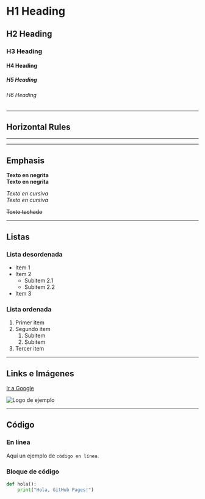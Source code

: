 # H1 Heading
## H2 Heading
### H3 Heading
#### H4 Heading
##### H5 Heading
###### H6 Heading

---

## Horizontal Rules
---
___

## Emphasis
**Texto en negrita**  
__Texto en negrita__  

*Texto en cursiva*  
_Texto en cursiva_  

~~Texto tachado~~

---

## Listas

### Lista desordenada
- Item 1
- Item 2
  - Subitem 2.1
  - Subitem 2.2
- Item 3

### Lista ordenada
1. Primer item
2. Segundo item
   1. Subitem
   2. Subitem
3. Tercer item

---

## Links e Imágenes
[Ir a Google](https://www.google.com)  

![Logo de ejemplo](https://via.placeholder.com/150)

---

## Código

### En línea
Aquí un ejemplo de `código en línea`.

### Bloque de código
```python
def hola():
    print("Hola, GitHub Pages!")

